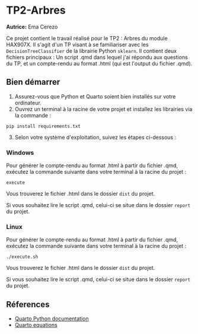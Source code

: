 # TP2-Arbres

**Autrice:** Ema Cerezo

Ce projet contient le travail réalisé pour le TP2 : Arbres du module HAX907X. Il s'agit d'un TP visant à se familiariser avec les `DecisionTreeClassifier` de la librairie Python `sklearn`. Il contient deux fichiers principaux : Un script .qmd dans lequel j'ai répondu aux questions du TP, et un compte-rendu au format .html (qui est l'output du fichier .qmd).

## Bien démarrer

1. Assurez-vous que Python et Quarto soient bien installés sur votre ordinateur.
2. Ouvrez un terminal à la racine de votre projet et installez les librairies via la commande :

```
pip install requirements.txt
```
   
3. Selon votre système d'exploitation, suivez les étapes ci-dessous :

### Windows

Pour générer le compte-rendu au format .html à partir du fichier .qmd, exécutez la commande suivante dans votre terminal à la racine du projet :

```
execute
```

Vous trouverez le fichier .html dans le dossier `dist` du projet. 

Si vous souhaitez lire le script .qmd, celui-ci se situe dans le dossier `report` du projet.

### Linux 

Pour générer le compte-rendu au format .html à partir du fichier .qmd, exécutez la commande suivante dans votre terminal à la racine du projet :

```
./execute.sh
```

Vous trouverez le fichier .html dans le dossier `dist` du projet. 

Si vous souhaitez lire le script .qmd, celui-ci se situe dans le dossier `report` du projet.


## Réferences

 * [Quarto Python documentation](https://quarto.org/docs/computations/python.html)
 * [Quarto equations](https://quarto.org/docs/visual-editor/technical.html#equations)
